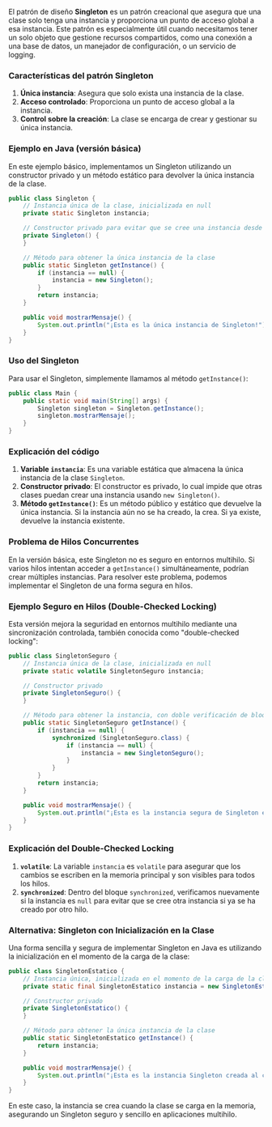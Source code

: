 El patrón de diseño **Singleton** es un patrón creacional que asegura que una clase solo tenga una instancia y proporciona un punto de acceso global a esa instancia. Este patrón es especialmente útil cuando necesitamos tener un solo objeto que gestione recursos compartidos, como una conexión a una base de datos, un manejador de configuración, o un servicio de logging.

### Características del patrón Singleton

1. **Única instancia**: Asegura que solo exista una instancia de la clase.
2. **Acceso controlado**: Proporciona un punto de acceso global a la instancia.
3. **Control sobre la creación**: La clase se encarga de crear y gestionar su única instancia.

### Ejemplo en Java (versión básica)

En este ejemplo básico, implementamos un Singleton utilizando un constructor privado y un método estático para devolver la única instancia de la clase.

```java
public class Singleton {
    // Instancia única de la clase, inicializada en null
    private static Singleton instancia;

    // Constructor privado para evitar que se cree una instancia desde fuera de la clase
    private Singleton() {
    }

    // Método para obtener la única instancia de la clase
    public static Singleton getInstance() {
        if (instancia == null) {
            instancia = new Singleton();
        }
        return instancia;
    }

    public void mostrarMensaje() {
        System.out.println("¡Esta es la única instancia de Singleton!");
    }
}
```

### Uso del Singleton

Para usar el Singleton, simplemente llamamos al método `getInstance()`:

```java
public class Main {
    public static void main(String[] args) {
        Singleton singleton = Singleton.getInstance();
        singleton.mostrarMensaje();
    }
}
```

### Explicación del código

1. **Variable `instancia`**: Es una variable estática que almacena la única instancia de la clase `Singleton`.
2. **Constructor privado**: El constructor es privado, lo cual impide que otras clases puedan crear una instancia usando `new Singleton()`.
3. **Método `getInstance()`**: Es un método público y estático que devuelve la única instancia. Si la instancia aún no se ha creado, la crea. Si ya existe, devuelve la instancia existente.

### Problema de Hilos Concurrentes

En la versión básica, este Singleton no es seguro en entornos multihilo. Si varios hilos intentan acceder a `getInstance()` simultáneamente, podrían crear múltiples instancias. Para resolver este problema, podemos implementar el Singleton de una forma segura en hilos.

### Ejemplo Seguro en Hilos (Double-Checked Locking)

Esta versión mejora la seguridad en entornos multihilo mediante una sincronización controlada, también conocida como "double-checked locking":

```java
public class SingletonSeguro {
    // Instancia única de la clase, inicializada en null
    private static volatile SingletonSeguro instancia;

    // Constructor privado
    private SingletonSeguro() {
    }

    // Método para obtener la instancia, con doble verificación de bloqueo
    public static SingletonSeguro getInstance() {
        if (instancia == null) {
            synchronized (SingletonSeguro.class) {
                if (instancia == null) {
                    instancia = new SingletonSeguro();
                }
            }
        }
        return instancia;
    }

    public void mostrarMensaje() {
        System.out.println("¡Esta es la instancia segura de Singleton en entornos multihilo!");
    }
}
```

### Explicación del Double-Checked Locking

1. **`volatile`**: La variable `instancia` es `volatile` para asegurar que los cambios se escriben en la memoria principal y son visibles para todos los hilos.
2. **`synchronized`**: Dentro del bloque `synchronized`, verificamos nuevamente si la instancia es `null` para evitar que se cree otra instancia si ya se ha creado por otro hilo.

### Alternativa: Singleton con Inicialización en la Clase

Una forma sencilla y segura de implementar Singleton en Java es utilizando la inicialización en el momento de la carga de la clase:

```java
public class SingletonEstatico {
    // Instancia única, inicializada en el momento de la carga de la clase
    private static final SingletonEstatico instancia = new SingletonEstatico();

    // Constructor privado
    private SingletonEstatico() {
    }

    // Método para obtener la única instancia de la clase
    public static SingletonEstatico getInstance() {
        return instancia;
    }

    public void mostrarMensaje() {
        System.out.println("¡Esta es la instancia Singleton creada al cargar la clase!");
    }
}
```

En este caso, la instancia se crea cuando la clase se carga en la memoria, asegurando un Singleton seguro y sencillo en aplicaciones multihilo.